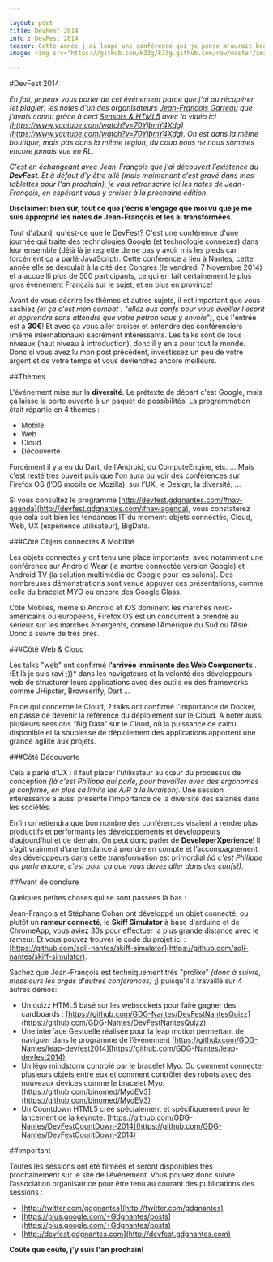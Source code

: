 ```yaml
---

layout: post
title: DevFest 2014
info : DevFest 2014
teaser: Cette année j'ai loupé une conférence qui je pense m'aurait beaucoup plu et j'avoue qu'y prendre la parole m'aurait bien fait plaisir aussi, c'est le <b>DevFest 2014 à Nantes</b>. Je n'y étais pas, et pourtant je vais vous en parler comme si j'y avais été ;).
image: <img src="https://github.com/k33g/k33g.github.com/raw/master/images/devfest.png" height="50%" width="50%">

---
```


#DevFest 2014

*En fait, je peux vous parler de cet événement parce que j'ai pu récupérer (et plagier) les notes d'un des organisateurs [Jean-François Garreau](https://twitter.com/jefbinomed) que j'avais connu grâce à ceci [Sensors & HTML5](http://blog.binomed.fr/binomed_docs/Prezs/SensorsHTML5/#/) avec la vidéo ici [https://www.youtube.com/watch?v=70YjbmY4Xdg](https://www.youtube.com/watch?v=70YjbmY4Xdg). On est dans la même boutique, mais pas dans la même région, du coup nous ne nous sommes encore jamais vue en RL.*

*C'est en échangeant avec Jean-François que j'ai découvert l’existence du **DevFest**. Et à défaut d'y être allé (mais maintenant c'est gravé dans mes tablettes pour l'an prochain), je vais retranscrire ici les notes de Jean-François, en espérant vous y croiser à la prochaine édition.*

**Disclaimer: bien sûr, tout ce que j'écris n'engage que moi vu que je me suis approprié les notes de Jean-François et les ai transformées.**

Tout d'abord, qu'est-ce que le DevFest? C'est une conférence d'une journée qui traite des technologies Google (et technologie connexes) dans leur ensemble (déjà là je regrette de ne pas y avoir mis les pieds car forcément ça a parlé JavaScript). Cette conférence a lieu à Nantes, cette année elle se déroulait à la cité des Congrès (le vendredi 7 Novembre 2014) et a accueilli plus de 500 participants, ce qui en fait certainement le plus gros événement Français sur le sujet, et en plus en province!

Avant de vous décrire les thèmes et autres sujets, il est important que vous sachiez *(et ça c'est mon combat : "allez aux confs pour vous éveiller l'esprit et apprendre sans attendre que votre patron vous y envoie")*, que l'entrée est à **30€**! Et avec ça vous aller croiser et entendre des conférenciers (même internationaux) sacrément intéressants. Les talks sont de tous niveaux (haut niveau à introduction), donc il y en a pour tout le monde. Donc si vous avez lu mon post précédent, investissez un peu de votre argent et de votre temps et vous deviendrez encore meilleurs. 

##Thèmes

L'événement mise sur la **diversité**. Le prétexte de départ c'est Google, mais ça laisse la porte ouverte à un paquet de possibilités. La programmation était répartie en 4 thèmes :

- Mobile
- Web
- Cloud
- Découverte

Forcément il y a eu du Dart, de l'Android, du ComputeEngine, etc. ... Mais c'est resté très ouvert puis que l'on aura pu voir des conférences sur Firefox OS (l’OS mobile de Mozilla), sur l’UX, le Design, la diversité, ...

Si vous consultez le programme [http://devfest.gdgnantes.com/#nav-agenda](http://devfest.gdgnantes.com/#nav-agenda), vous constaterez que cela suit bien les tendances IT du moment: objets connectés, Cloud, Web, UX (expérience utilisateur), BigData.

###Côté Objets connectés & Mobilité

Les objets connectés y ont tenu une place importante, avec notamment une conférence sur Android Wear (la montre connectée version Google) et Android TV (la solution multimédia de Google pour les salons). Des nombreuses démonstrations sont venue appuyer ces présentations, comme celle du bracelet MYO ou encore des Google Glass.

Côté Mobiles, même si Android et iOS dominent les marchés nord-américains ou européens, Firefox OS est un concurrent à prendre au sérieux sur les marchés émergents, comme l’Amérique du Sud ou l’Asie. Donc à suivre de très près.

###Côté Web & Cloud

Les talks "web" ont confirmé **l’arrivée imminente des Web Components** .(Et là je suis ravi ;))* dans les navigateurs et la volonté des développeurs web de structurer leurs applications avec des outils ou des frameworks comme JHipster, Browserify, Dart ...

En ce qui concerne le Cloud, 2 talks ont confirmé l'importance de Docker, en passe de devenir la référence du déploiement sur le Cloud. A noter aussi plusieurs sessions “Big Data” sur le Cloud, où la puissance de calcul disponible et la souplesse de déploiement des applications apportent une grande agilité aux projets.

###Côté Découverte

Cela a parlé d’UX : il faut placer l’utilisateur au cœur du processus de conception *(là c'est Philippe qui parle, pour travailler avec des ergonomes je confirme, en plus ça limite les A/R à la livraison)*. Une session intéressante a aussi présenté l’importance de la diversité des salariés dans les sociétés.

Enfin on retiendra que bon nombre des conférences visaient à rendre plus productifs et performants les développements et développeurs d’aujourd’hui et de demain. On peut donc parler de **DeveloperXperience**! Il s’agit vraiment d’une tendance à prendre en compte et l’accompagnement des développeurs dans cette transformation est primordial *(là c'est Philippe qui parle encore, c'est pour ça que vous devez aller dans des confs!)*.

##Avant de conclure

Quelques petites choses qui se sont passées là bas :

Jean-François et Stéphane Cohan ont développé un objet connecté, ou plutôt un **rameur connecté**, le **Skiff Simulator** à base d'arduino et de ChromeApp, vous aviez 30s pour effectuer la plus grande distance avec le rameur. Et vous pouvez trouver le code du projet ici : [https://github.com/sqli-nantes/skiff-simulator](https://github.com/sqli-nantes/skiff-simulator).

Sachez que Jean-François est techniquement très "prolixe" *(donc à suivre, messieurs les orgas d'autres conférences)* ;) puisqu'il a travaillé sur 4 autres démos:
 
- Un quizz HTML5 basé sur les websockets pour faire gagner des cardboards : [https://github.com/GDG-Nantes/DevFestNantesQuizz](https://github.com/GDG-Nantes/DevFestNantesQuizz)
- Une interface Gestuelle réalisée pour la leap motion permettant de naviguer dans le programme de l’événement [https://github.com/GDG-Nantes/leap-devfest2014](https://github.com/GDG-Nantes/leap-devfest2014)
- Un légo mindstorm controlé par le bracelet Myo. Ou comment connecter plusieurs objets entre eux et comment contrôler des robots avec des nouveaux devices comme le bracelet Myo: [https://github.com/binomed/MyoEV3](https://github.com/binomed/MyoEV3)
- Un Countdown HTML5 créé spécialement et spécifiquement pour le lancement de la keynote. [https://github.com/GDG-Nantes/DevFestCountDown-2014](https://github.com/GDG-Nantes/DevFestCountDown-2014)

##Important

Toutes les sessions ont été filmées et seront disponibles très prochainement sur le site de l’événement. Vous pouvez donc suivre l’association organisatrice pour être tenu au courant des publications des sessions : 

- [http://twitter.com/gdgnantes](http://twitter.com/gdgnantes)
- [https://plus.google.com/+Gdgnantes/posts](https://plus.google.com/+Gdgnantes/posts)
- [http://devfest.gdgnantes.com](http://devfest.gdgnantes.com)

**Coûte que coûte, j'y suis l'an prochain!**

